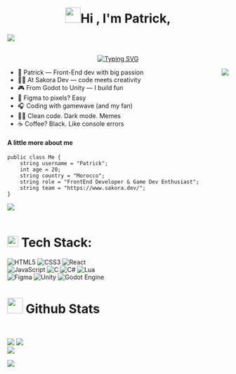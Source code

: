  ### <h1 align="center"><img src="https://media.giphy.com/media/hvRJCLFzcasrR4ia7z/giphy.gif" width="35"><b>Hi , I'm Patrick,  </b></h1>
 <img src="https://user-images.githubusercontent.com/73097560/115834477-dbab4500-a447-11eb-908a-139a6edaec5c.gif"><br><br>
  </p>
<p align="center">
<a href="https://git.io/typing-svg"><img src="https://readme-typing-svg.herokuapp.com?font=Fira+Code&pause=1000&color=48D7F7&width=435&lines=+Welcome+to+my+Github+profile+!!" alt="Typing SVG" /></a>
</p>
<img align="right" src="https://media.giphy.com/media/M9gbBd9nbDrOTu1Mqx/giphy.gif">
<ul>
 
<li>🧠 Patrick — Front-End dev with big passion
<li>👨‍💻 At Sakora Dev — code meets creativity
<li>🎮 From Godot to Unity — I build fun
<li>🎨 Figma to pixels? Easy
<li>🎧 Coding with gamewave (and my fan)
<li>🤹‍♂️ Clean code. Dark mode. Memes
<li>☕ Coffee? Black. Like console errors
</ul>

#### A little more about me
```golang
public class Me {
    string username = "Patrick";
    int age = 20;
    string country = "Morocco";
    string role = "FrontEnd Developer & Game Dev Enthusiast";
    string team = "https://www.sakora.dev/";
}
```
 
    
  <img src="https://user-images.githubusercontent.com/73097560/115834477-dbab4500-a447-11eb-908a-139a6edaec5c.gif"><br><br>
#          <img src="https://media2.giphy.com/media/QssGEmpkyEOhBCb7e1/giphy.gif?cid=ecf05e47a0n3gi1bfqntqmob8g9aid1oyj2wr3ds3mg700bl&rid=giphy.gif" width ="25"><b> </b> Tech Stack:

  ![HTML5](https://img.shields.io/badge/html5-%23E34F26.svg?style=for-the-badge&logo=html5&logoColor=white) ![CSS3](https://img.shields.io/badge/css3-%231572B6.svg?style=for-the-badge&logo=css3&logoColor=white)  ![React](https://img.shields.io/badge/react-%2320232a.svg?style=for-the-badge&logo=react&logoColor=%2361DAFB)<br/> ![JavaScript](https://img.shields.io/badge/javascript-%23323330.svg?style=for-the-badge&logo=javascript&logoColor=%23F7DF1E)    ![C](https://img.shields.io/badge/c-%2300599C.svg?style=for-the-badge&logo=c&logoColor=white) ![C#](https://img.shields.io/badge/c%23-%23239120.svg?style=for-the-badge&logo=csharp&logoColor=white)   ![Lua](https://img.shields.io/badge/lua-%232C2D72.svg?style=for-the-badge&logo=lua&logoColor=white) <br/> ![Figma](https://img.shields.io/badge/figma-%23F24E1E.svg?style=for-the-badge&logo=figma&logoColor=white) ![Unity](https://img.shields.io/badge/unity-%23000000.svg?style=for-the-badge&logo=unity&logoColor=white) ![Godot Engine](https://img.shields.io/badge/GODOT-%23FFFFFF.svg?style=for-the-badge&logo=godot-engine)
#  <img src="https://media.giphy.com/media/iY8CRBdQXODJSCERIr/giphy.gif" width="35"><b> Github Stats </b>
<br>


![](https://github-readme-stats.vercel.app/api?username=paatrike&theme=transparent&hide_border=true&include_all_commits=false&count_private=false)
![](https://nirzak-streak-stats.vercel.app/?user=paatrike&theme=transparent&hide_border=true)<br/>
![](https://github-readme-stats.vercel.app/api/top-langs/?username=paatrike&theme=transparent&hide_border=true&include_all_commits=false&count_private=false&layout=compact)
 


 <img src="https://user-images.githubusercontent.com/73097560/115834477-dbab4500-a447-11eb-908a-139a6edaec5c.gif"><br><br>


